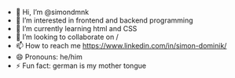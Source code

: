 - 👋 Hi, I’m @simondmnk
- 👀 I’m interested in frontend and backend programming
- 🌱 I’m currently learning html and CSS
- 💞️ I’m looking to collaborate on /
- 📫 How to reach me https://www.linkedin.com/in/simon-dominik/
- 😄 Pronouns: he/him
- ⚡ Fun fact: german is my mother tongue

<!---
simondmnk/simondmnk is a ✨ special ✨ repository because its `README.md` (this file) appears on your GitHub profile.
You can click the Preview link to take a look at your changes.
--->
